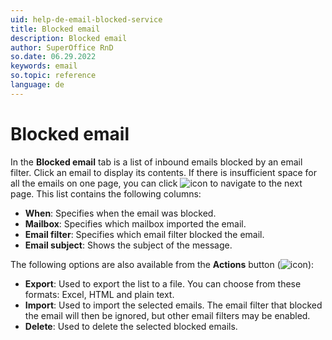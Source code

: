 ```yaml
---
uid: help-de-email-blocked-service
title: Blocked email
description: Blocked email
author: SuperOffice RnD
so.date: 06.29.2022
keywords: email
so.topic: reference
language: de
---
```


# Blocked email

In the **Blocked email** tab is a list of inbound emails blocked by an email filter. Click an email to display its contents. If there is insufficient space for all the emails on one page, you can click ![icon][img1] to navigate to the next page. This list contains the following columns:

* **When**: Specifies when the email was blocked.
* **Mailbox**: Specifies which mailbox imported the email.
* **Email filter**: Specifies which email filter blocked the email.
* **Email subject**: Shows the subject of the message.

The following options are also available from the **Actions** button (![icon][img2]):

* **Export**: Used to export the list to a file. You can choose from these formats: Excel, HTML and plain text.
* **Import**: Used to import the selected emails. The email filter that blocked the email will then be ignored, but other email filters may be enabled.
* **Delete**: Used to delete the selected blocked emails.

<!-- Referenced links -->

<!-- Referenced images -->
[img1]: ../../../../../media/icons/arrow-right.png
[img2]: ../../../../../media/icons/btn-menu.png

